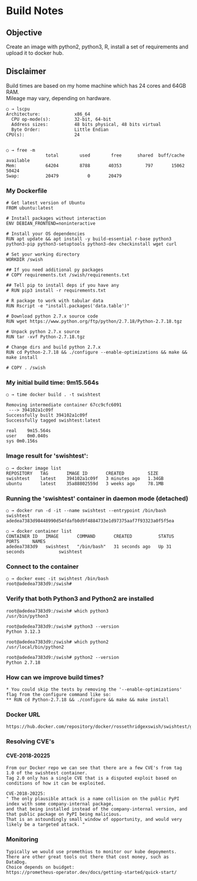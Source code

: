 # Build Notes
## Objective
Create an image with python2, python3, R, install a set of requirements and upload it to
docker hub.

## Disclaimer
Build times are based on my home machine which has 24 cores and 64GB RAM.  
Mileage may vary, depending on hardware.
```text
○ → lscpu
Architecture:             x86_64
  CPU op-mode(s):         32-bit, 64-bit
  Address sizes:          48 bits physical, 48 bits virtual
  Byte Order:             Little Endian
CPU(s):                   24


○ → free -m
               total        used        free      shared  buff/cache   available
Mem:           64204        8788       40353         797       15062       50424
Swap:          20479           0       20479
```

### My Dockerfile
```text
# Get latest version of Ubuntu
FROM ubuntu:latest

# Install packages without interaction
ENV DEBIAN_FRONTEND=noninteractive

# Install your OS dependencies
RUN apt update && apt install -y build-essential r-base python3 python3-pip python3-setuptools python3-dev checkinstall wget curl

# Set your working directory
WORKDIR /swish

## If you need additional py packages
# COPY requirements.txt /swish/requirements.txt

## Tell pip to install deps if you have any
# RUN pip3 install -r requirements.txt

# R package to work with tabular data
RUN Rscript -e "install.packages('data.table')"

# Download python 2.7.x source code
RUN wget https://www.python.org/ftp/python/2.7.18/Python-2.7.18.tgz

# Unpack python 2.7.x source
RUN tar -xvf Python-2.7.18.tgz

# Change dirs and build python 2.7.x
RUN cd Python-2.7.18 && ./configure --enable-optimizations && make && make install

# COPY . /swish

```

### My initial build time: 9m15.564s
```text
○ → time docker build . -t swishtest

Removing intermediate container 67cc9cfc6091
 ---> 394102a1c09f
Successfully built 394102a1c09f
Successfully tagged swishtest:latest

real	9m15.564s
user	0m0.040s
sys	0m0.156s
```

### Image result for 'swishtest':
```text
○ → docker image list
REPOSITORY   TAG       IMAGE ID       CREATED         SIZE
swishtest    latest    394102a1c09f   3 minutes ago   1.34GB
ubuntu       latest    35a88802559d   3 weeks ago     78.1MB
```

### Running the 'swishtest' container in daemon mode (detached)
```text
○ → docker run -d -it --name swishtest --entrypoint /bin/bash swishtest
adedea7383d98448990d54fdafb0d9f4884733e1d97375aaf7f93323a0f5f5ea

○ → docker container list
CONTAINER ID   IMAGE       COMMAND       CREATED          STATUS          PORTS     NAMES
adedea7383d9   swishtest   "/bin/bash"   31 seconds ago   Up 31 seconds             swishtest

```
### Connect to the container
```text
○ → docker exec -it swishtest /bin/bash
root@adedea7383d9:/swish#
```
### Verify that both Python3 and Python2 are installed
```text
root@adedea7383d9:/swish# which python3
/usr/bin/python3

root@adedea7383d9:/swish# python3 --version
Python 3.12.3

root@adedea7383d9:/swish# which python2
/usr/local/bin/python2

root@adedea7383d9:/swish# python2 --version
Python 2.7.18
```
### How can we improve build times?
```text
* You could skip the tests by removing the '--enable-optimizations' flag from the configure command like so:
** RUN cd Python-2.7.18 && ./configure && make && make install
```
### Docker URL
```text
https://hub.docker.com/repository/docker/rossethridgexswish/swishtest/general
```
### Resolving CVE's
#### CVE-2018-20225
```text
From our Docker repo we can see that there are a few CVE's from tag 1.0 of the swishtest container.
Tag 2.0 only has a single CVE that is a disputed exploit based on conditions of how it can be exploited.

CVE-2018-20225:
" The only plausible attack is a name collision on the public PyPI index with some company-internal package,  
and that being installed instead of the company-internal version, and that public package on PyPI being malicious.  
That is an astoundingly small window of opportunity, and would very likely be a targeted attack. "
```
### Monitoring
```text
Typically we would use promethius to monitor our kube depoyments.
There are other great tools out there that cost money, such as DataDog.
Choice depends on buidget:
https://prometheus-operator.dev/docs/getting-started/quick-start/
```